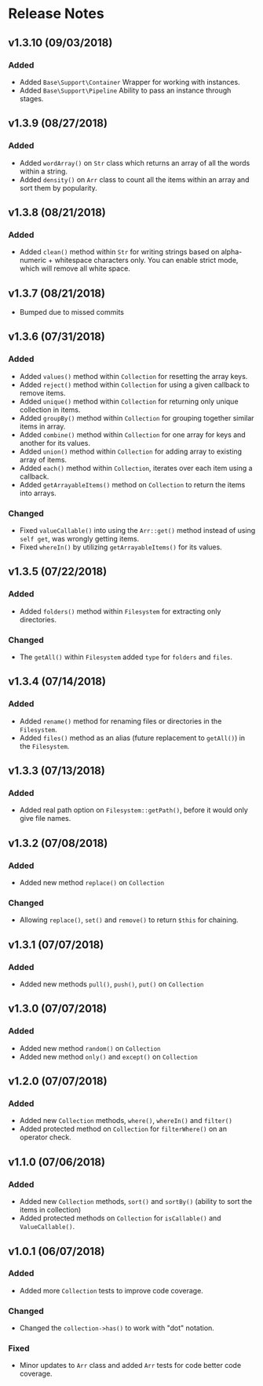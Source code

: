 # Release Notes


## v1.3.10 (09/03/2018)

### Added
* Added `Base\Support\Container` Wrapper for working with instances.
* Added `Base\Support\Pipeline` Ability to pass an instance through stages.


## v1.3.9 (08/27/2018)

### Added
* Added `wordArray()` on `Str` class which returns an array of all the words within a string.
* Added `density()` on `Arr` class to count all the items within an array and sort them by popularity.


## v1.3.8 (08/21/2018)

### Added
* Added `clean()` method within `Str` for writing strings based on alpha-numeric + whitespace characters only. You can enable strict mode, which will remove all white space.


## v1.3.7 (08/21/2018)
* Bumped due to missed commits


## v1.3.6 (07/31/2018)

### Added
* Added `values()` method within `Collection` for resetting the array keys.
* Added `reject()` method within `Collection` for using a given callback to remove items.
* Added `unique()` method within `Collection` for returning only unique collection in items.
* Added `groupBy()` method within `Collection` for grouping together similar items in array.
* Added `combine()` method within `Collection` for one array for keys and another for its values.
* Added `union()` method within `Collection` for adding array to existing array of items.
* Added `each()` method within `Collection`, iterates over each item using a callback.
* Added `getArrayableItems()` method on `Collection` to return the items into arrays.

### Changed
* Fixed `valueCallable()` into using the `Arr::get()` method instead of using `self get`, was wrongly getting items.
* Fixed `whereIn()` by utilizing `getArrayableItems()` for its values.


## v1.3.5 (07/22/2018)

### Added
* Added `folders()` method within `Filesystem` for extracting only directories.

### Changed
* The `getAll()` within `Filesystem` added `type` for `folders` and `files`.


## v1.3.4 (07/14/2018)

### Added
* Added `rename()` method for renaming files or directories in the `Filesystem`.
* Added `files()` method as an alias (future replacement to `getAll()`) in the `Filesystem`.


## v1.3.3 (07/13/2018)

### Added
* Added real path option on `Filesystem::getPath()`, before it would only give file names.


## v1.3.2 (07/08/2018)

### Added
* Added new method `replace()` on `Collection`

### Changed
* Allowing `replace()`, `set()` and `remove()` to return `$this` for chaining.


## v1.3.1 (07/07/2018)

### Added
* Added new methods `pull()`, `push()`, `put()` on `Collection`


## v1.3.0 (07/07/2018)

### Added
* Added new method `random()` on `Collection`
* Added new method `only()` and `except()` on `Collection`


## v1.2.0 (07/07/2018)

### Added
* Added new `Collection` methods, `where()`, `whereIn()` and `filter()`
* Added protected method on `Collection` for `filterWhere()` on an operator check.


## v1.1.0 (07/06/2018)

### Added
* Added new `Collection` methods, `sort()` and `sortBy()` (ability to sort the items in collection)
* Added protected methods on `Collection` for `isCallable()` and `ValueCallable()`.


## v1.0.1 (06/07/2018)

### Added
* Added more `Collection` tests to improve code coverage.

### Changed
* Changed the `collection->has()` to work with "dot" notation.

### Fixed
* Minor updates to `Arr` class and added `Arr` tests for code better code coverage.
